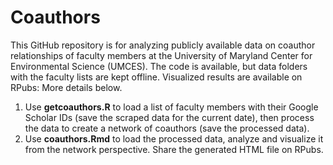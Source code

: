 # Coauthors

This GitHub repository is for analyzing publicly available data on coauthor relationships of faculty members at the University of Maryland Center for Environmental Science (UMCES). 
The code is available, but data folders with the faculty lists are kept offline. 
Visualized results are available on RPubs: 
More details below.

1. Use **getcoauthors.R** to load a list of faculty members with their Google Scholar IDs (save the scraped data for the current date), then process the data to create a network of coauthors (save the processed data).
2. Use **coauthors.Rmd** to load the processed data, analyze and visualize it from the network perspective. Share the generated HTML file on RPubs. 
